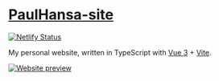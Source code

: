 # [PaulHansa-site](https://paulhansa.com)

[![Netlify Status](https://api.netlify.com/api/v1/badges/1c0b80b2-cebf-45cb-8857-7c5d82716561/deploy-status)](https://app.netlify.com/sites/paulhansa/deploys)

My personal website, written in TypeScript with [Vue 3](https://v3.vuejs.org/) + [Vite](https://github.com/vitejs/vite).

[![Website preview](https://i.imgur.com/TM0z6MI.png)](https://paulhansa.com)
